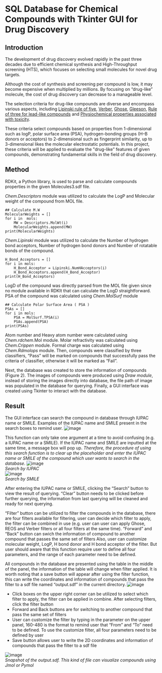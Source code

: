 # SQL Database for Chemical Compounds with Tkinter GUI for Drug Discovery
## Introduction
The development of drug discovery evolved rapidly in the past three decades due to efficient 
chemical synthesis and High-Throughput screening (HTS), which focuses on selecting small 
molecules for novel drug targets.

Although the cost of synthesis and screening per compound is low, it may become expensive when 
multiplied by millions. By focusing on “drug-like” molecule, the cost of drug discovery can 
decrease to a manageable level.

The selection criteria for drug-like compounds are diverse and encompass various aspects, including [Lipinski rule of five](https://doi.org/10.1016/s0169-409x(00)00129-0), 
[Verber](https://doi.org/10.1021/jm020017n), [Ghose](https://doi.org/10.1021/cc9800071), [Gleeson](https://doi.org/10.1021/jm701122q), 
[Rule of three for lead-like compounds](https://doi.org/10.1016/s1359-6446(03)02831-9) and 
[Physiochemical properties associated with toxicity](https://doi.org/10.1016/j.bmcl.2008.07.071).

These criteria select compounds based on properties from 1-dimensional such as logP, polar surface area (PSA), hydrogen-bonding groups (H–B
donors or acceptors) to 2-dimensional such as fingerprint similarity, up to 3-dimensional
likes the molecular electrostatic potentials. In this project, these criteria will be applied to evaluate the "drug-like" features of given compounds, demonstrating fundamental skills in the field of drug discovery. 

## Method
RDKit, a Python library, is used to parse and calculate compounds properties in the given Molecules3.sdf file. 

*Chem.Descriptors* module was utilized to calculate the LogP and Molecular weight of the compound from MOL file.
```
## Calculate M.W
MolecularWeights = []
for i in  mols:
    MW = Descriptors.MolWt(i)
    MolecularWeights.append(MW)
print(MolecularWeights)
```

*Chem.Lipinski* module was utilized to calculate the Number of hydrogen bond acceptors, Number of hydrogen bond donors and Number of
rotatable bonds of the compound.
```
H_Bond_Acceptors = []
for i in mols:
    H_Bond_Acceptor = Lipinski.NumHAcceptors(i)
    H_Bond_Acceptors.append(H_Bond_Acceptor)
print(H_Bond_Acceptors)
```

LogD of the compound was directly parsed from the MOL file given since no module available in
RDKIt that can calculate the LogD straightforward. PSA of the compound was calculated using
*Chem.MolSurf* module
```
## Calculate Polar Surface Area ( PSA )
PSAs = []
for i in mols:
    PSA = MolSurf.TPSA(i)
    PSAs.append(PSA)
print(PSAs)
```
Atom number and Heavy atom number were calculated using *Chem.rdchem*.Mol module. 
Molar refractivity was calculated using *Chem.Crippen* module. Formal charge was calculated using *Chem.Rdmolops* module. 
Then, compounds were classified by three classifiers, “Pass” will be marked on compounds that successfully
pass the criteria of classifier, otherwise it will be marked as “Fail”.

Next, the database was created to store the information of compounds (Figure 2). 
The images of compounds were produced using *Draw module*, instead of storing the images directly into database, the file
path of image was populated in the database for querying. 
Finally, a GUI interface was created using Tkinter to interact with the database.

## Result
The GUI interface can search the compound in database through IUPAC name or SMILE. Examples of the IUPAC name and SMILE present in the search boxes to remind 
user.
![image](https://github.com/vincentxa847/Using-Chemical-Structure-Databases-in-Drug-Discovery/assets/118545004/0631f73e-9da8-48ca-8680-55807562c25b)


This function can only take one argument at a time to avoid confusing (e.g. 
a IUPAC name or a SMILE). If the IUPAC name and SMILE are inputted at the same time, a 
message box will pop up. *Therefore, the procedure of using this search function 
is to clear up the placeholder and enter the IUPAC name or SMILE of the compound which 
user wants to search in the database*.
![image](https://github.com/vincentxa847/Using-Chemical-Structure-Databases-in-Drug-Discovery/assets/118545004/fdaaa357-a37c-475f-aead-365925afb814)\
*Search by IUPAC*\
![image](https://github.com/vincentxa847/Using-Chemical-Structure-Databases-in-Drug-Discovery/assets/118545004/0b8eb8b5-51e0-4752-a384-af1a6e2e4ffb)\
*Search by SMILE*

After entering the IUPAC name or SMILE, clicking the “Search” button to view the result of querying. “Clear” button needs to be clicked 
before further querying, the information from last querying will be cleaned and ready for next querying. 

“Filter” button can be utilized to filter the compounds in the database, there are four filters available for filtering, user can decide which filter to apply, the filter can be 
combined in use (e.g. user can user can apply Ghose, REOS and Verber filters or all four filters at the same time). 
“Forward” and “Back” button can swich the information of compound to another compound that passes the same set of filters Also, user can customize molecular weight, LogP, H bond donor and H bond acceptor of the filter. 
But user should aware that this function require user to define all four parameters, and the range of each parameter need to be defined.

All compounds in the database are presented using the table in the middle of the panel, the information of the 
table will change when filter applied. It is worth noting that a save button will appear after 
using the filter function, this can write the coordinates and information of compounds that 
pass the filter to a sdf file named “output.sdf” in the current directory.
![image](https://github.com/vincentxa847/Using-Chemical-Structure-Databases-in-Drug-Discovery/assets/118545004/7c792e3d-ac75-462d-bfc8-5c80edbcc638)
* Click boxes on the upper right corner can be utilized to select which filter to apply, the filter can be applied in combine. After selecting filters, click the filter button
* Forward and Back buttons are for switching to another compound that pass the same set of filters
* User can customize the filter by typing in the parameter on the upper panel, 160-480 is the format to remind user that “From” and “To” need to be defined. To use the customize 
filter, all four parameters need to be defined by user
* Save button allows user to write the 2D coordinates and information of compounds that pass the filter to a sdf file

![image](https://github.com/vincentxa847/Using-Chemical-Structure-Databases-in-Drug-Discovery/assets/118545004/08beca12-931d-4bcd-874c-94b262c4369a)\
*Snapshot of the output.sdf. This kind of file can visualize compounds using Jmol or Pymol* 

